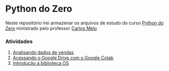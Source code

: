 # Python do Zero
Neste repositório irei armazenar os arquivos de estudo do curso [Python do Zero](https://escola.sigmoidal.ai/curso-python/) ministrado pelo professor [Carlos Melo](https://github.com/carlosfab)

### Atividades
1. [Analisando dados de vendas](https://github.com/raulpacheco2k/Learning-Data-Science/blob/main/Analisando_dados_de_vendas.ipynb)
2. [Acessando o Google Drive com o Google Colab](https://github.com/raulpacheco2k/Learning-Data-Science/blob/main/Acessando_o_Google_Drive_usando_o_Google_Colab.ipynb)
3. [Introdução a biblioteca OS](https://github.com/raulpacheco2k/Learning-Data-Science/blob/main/Introdu%C3%A7%C3%A3o_a_biblioteca_OS.ipynb)

